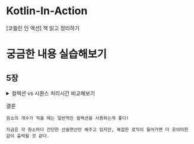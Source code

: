 # Kotlin-In-Action

[코틀린 인 액션] 책 읽고 정리하기

# 궁금한 내용 실습해보기

## 5장

<details><summary>
컬렉션 vs 시퀀스 처리시간 비교해보기
</summary>

### 1. 원소가 개수가 적을 때 (1~1,000)

```kotlin
// 일반 컬렉션
val startTime = System.currentTimeMillis()
val memoryUsed = measureMemoryUsage {
    (1..1_000)
        .filter { it % 3 == 0 }
        .map { it * 2 }
        .toList()
}
val endTime = System.currentTimeMillis()
```

```kotlin
// 시퀀스 사용
val startTime = System.currentTimeMillis()
val memoryUsed = measureMemoryUsage {
    (1..1_000_000)
        .filter { it % 3 == 0 }
        .map { it * 2 }
        .toList()
}
val endTime = System.currentTimeMillis()
```

결과

```kotlin
일반 컬렉션 처리 시간 : 3 ms
        일반 컬렉션 메모리 사용량 : 424,560 bytes
        시퀀스 처리 시간: 7 ms
        시퀀스 메모리 사용량: 845,728 bytes
```

### 2. 원소 개수가 많을 때 (1 ~ 100,000,000)

```kotlin
// 일반 컬렉션
(1..100_000_000)
    .filter { it % 3 == 0 }
    .map { it * 2 }
    .toList()
```

```kotlin
// 시퀀스
(1..100_000_000).asSequence()
    .filter { it % 3 == 0 }
    .map { it * 2 }
    .toList()

```

결과

```kotlin
일반 컬렉션 처리 시간 : 1166 ms
        일반 컬렉션 메모리 사용량 : 1,967,128,576 bytes
        시퀀스 처리 시간: 1013 ms
        시퀀스 메모리 사용량: 1,218,447,360 bytes
```

</details>

결론

```
원소의 개수가 적을 때는 일반적인 컬렉션을 사용하는게 좋다!

지금은 각 원소마다 간단한 산술연산만 해주고 있지만, 복잡한 로직이 들어가면 더 유의미한 값이 출력될 것 같다.  
```
